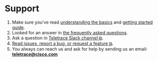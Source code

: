 # Support

1. Make sure you've read [understanding the basics](understand_the_basics.md) and [getting started guide](getting_started.md).
2. Looked for an answer in [the frequently asked questions](faq.md).
3. Ask a question in [Teletrace Slack channel ⧉](https://join.slack.com/t/teletrace/shared_invite/zt-1qv0kogcn-KlbBB2yS~gUCGszZoSpJfQ).
4. [Read issues, report a bug, or request a feature ⧉](https://github.com/teletrace/teletrace/issues).
5. You always can reach us and ask for help by sending us an email: **teletrace@cisco.com**
